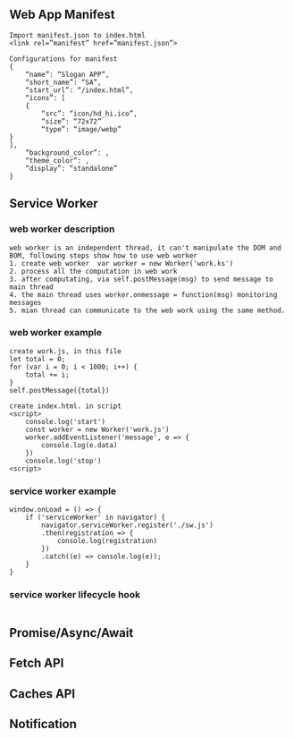 ## Web App Manifest
~~~
Import manifest.json to index.html
<link rel=”manifest” href=”manifest.json”>

Configurations for manifest
{
	“name”: “Slogan APP”,
	“short_name”: “SA”,
	“start_url”: “/index.html”,
	“icons”: [
	{
		“src”: “icon/hd_hi.ico”,
		“size”: “72x72”
		“type”: “image/webp”
}
],
	“background_color”: ,
	“theme_color”: ,
	“display”: “standalone”
}
~~~
## Service Worker
### web worker description
~~~
web worker is an independent thread, it can't manipulate the DOM and BOM, following steps show how to use web worker
1. create web worker  var worker = new Worker('work.ks')
2. process all the computation in web work
3. after computating, via self.postMessage(msg) to send message to main thread
4. the main thread uses worker.onmessage = function(msg) monitoring messages
5. mian thread can communicate to the web work using the same method.
~~~
### web worker example
~~~
create work.js, in this file
let total = 0;
for (var i = 0; i < 1000; i++) {
    total += i;
}
self.postMessage({total})

create index.html. in script
<script>
    console.log('start')
    const worker = new Worker('work.js')
    worker.addEventListener('message', e => {
        console.log(e.data)
    })
    console.log('stop')
<script>
~~~
### service worker example
~~~
window.onLoad = () => {
    if ('serviceWorker' in navigator) {
        navigator.serviceWorker.register('./sw.js')
        .then(registration => {
            console.log(registration)
        })
        .catch((e) => console.log(e));
    }
}
~~~
### service worker lifecycle hook
~~~
~~~
## Promise/Async/Await
## Fetch API
## Caches API
## Notification